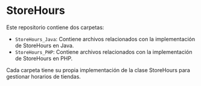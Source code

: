 <h1>StoreHours</h1>

<p>Este repositorio contiene dos carpetas:</p>

<ul>
  <li><code>StoreHours_Java</code>: Contiene archivos relacionados con la implementación de StoreHours en Java.</li>
  <li><code>StoreHours_PHP</code>: Contiene archivos relacionados con la implementación de StoreHours en PHP.</li>
</ul>

<p>Cada carpeta tiene su propia implementación de la clase StoreHours para gestionar horarios de tiendas.</p>
